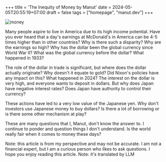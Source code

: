 +++
title = 'The Inequity of Money by Manut'
date = 2024-05-05T20:55:19+07:00
draft = false
tags = ["homepage", "manut.dev"]
+++

![money](/00001_inequity_of_money_perspective.jpeg)

Many people aspire to live in America due to its high income potential. Have you ever heard that a day's earnings at McDonald's in America can be 4-5 times higher than in other countries? Why is there such a disparity? Why are the earnings so high? Why has the dollar been the global currency since World War II? What was the global currency before the dollar? What happened in 1933?

The role of the dollar in trade is significant, but where does the dollar actually originate? Why doesn't it equate to gold? Did Nixon's policies have any impact on this? What happened in 2024? The interest on the dollar is very high, and everyone wants to deposit in dollars. But why does Japan have negative interest rates? Does Japan have authority to control their currency?

These actions have led to a very low value of the Japanese yen. Why don't investors use Japanese money to buy dollars? Is there a lot of borrowing or is there some other mechanism at play?

These are many questions that I, Manut, don't know the answer to. I continue to ponder and question things I don't understand. Is the world really fair when it comes to money these days?

Note: this article is from my perspective and may not be accurate. I am not a financial expert, but I am a curious person who likes to ask questions. I hope you enjoy reading this article. 
Note: it's translated by LLM
